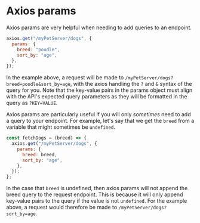 # Axios params

Axios params are very helpful when needing to add queries to an endpoint.

```js
axios.get("/myPetServer/dogs", {
  params: {
    breed: "poodle",
    sort_by: "age",
  },
});
```

In the example above, a request will be made to `/myPetServer/dogs?breed=poodle&sort_by=age`, with the axios handling the `?` and `&` syntax of the query for you. Note that the key-value pairs in the params object must align with the API's expected query parameters as they will be formatted in the query as `?KEY=VALUE`.

Axios params are particularly useful if you will only _sometimes_ need to add a query to your endpoint. For example, let's say that we get the `breed` from a variable that might sometimes be `undefined`.

```js
const fetchDogs = (breed) => {
  axios.get("/myPetServer/dogs", {
    params: {
      breed: breed,
      sort_by: "age",
    },
  });
};
```

In the case that `breed` is undefined, then axios params will not append the breed query to the request endpoint. This is because it will only append key-value pairs to the query if the value is not `undefined`. For the example above, a request would therefore be made to `/myPetServer/dogs?sort_by=age`.